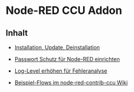 # Node-RED CCU Addon

## Inhalt

* [Installation, Update, Deinstallation](Installation)
* [Passwort Schutz für Node-RED einrichten](Passwort)
* [Log-Level erhöhen für Fehleranalyse](Loglevel)


* [Beispiel-Flows im node-red-contrib-ccu Wiki](https://github.com/hobbyquaker/node-red-contrib-ccu/wiki/Home)




